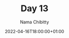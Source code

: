 ---
title: "Day 13"
episode: "13"
season: "1"
Description: "Day 13 of the Slack Hunger Games Podcast"
guid: "shg-13-fixed"
podcast: "shg/shg-13.mp3"
podcast_bytes: "05:10"
podcast_duration: "5028577"
date: 2022-04-16T18:00:00+01:00

author: "Nama Chibitty"
aliases: []
categories: []
---